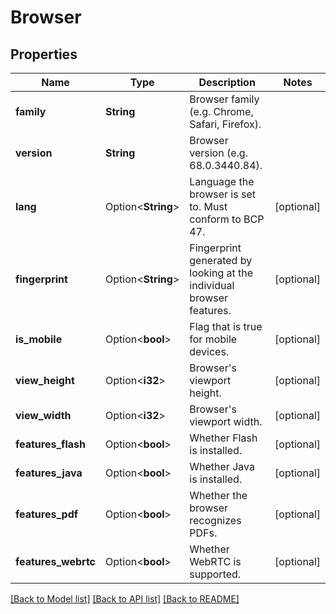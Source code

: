 # Browser

## Properties

Name | Type | Description | Notes
------------ | ------------- | ------------- | -------------
**family** | **String** | Browser family (e.g. Chrome, Safari, Firefox). | 
**version** | **String** | Browser version (e.g. 68.0.3440.84). | 
**lang** | Option<**String**> | Language the browser is set to. Must conform to BCP 47. | [optional]
**fingerprint** | Option<**String**> | Fingerprint generated by looking at the individual browser features. | [optional]
**is_mobile** | Option<**bool**> | Flag that is true for mobile devices. | [optional]
**view_height** | Option<**i32**> | Browser's viewport height. | [optional]
**view_width** | Option<**i32**> | Browser's viewport width. | [optional]
**features_flash** | Option<**bool**> | Whether Flash is installed. | [optional]
**features_java** | Option<**bool**> | Whether Java is installed. | [optional]
**features_pdf** | Option<**bool**> | Whether the browser recognizes PDFs. | [optional]
**features_webrtc** | Option<**bool**> | Whether WebRTC is supported. | [optional]

[[Back to Model list]](../README.md#documentation-for-models) [[Back to API list]](../README.md#documentation-for-api-endpoints) [[Back to README]](../README.md)


